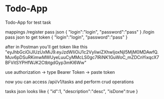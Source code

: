 # Todo-App
Todo-App for test task

mappings
/register
pass json
{
"login":"login",
"password":"pass"
}
/login
pass json to get token
{
"login":"login",
"password":"pass"
}

after in Postman you'll get token like this 
"eyJhbGciOiJIUzUxMiJ9.eyJzdWIiOiJ1c2VyIiwiZXhwIjoxNjI5MjM0MDAwfQ.Muv6pDSuRKimwMWUyeLuuCyMMcLS0gc7lRiNK1GuWoC_mZDCnYixqcX7BFVitSYPHfWJK2CtbtgdGyp3mKl6Ww"

use authorization -> type Bearer Token -> paste token

now you can access 
/api/v1/tasks
and perform crud operations

tasks json looks like 
{
"id":1,
"description":"desc",
"isDone":true
}

